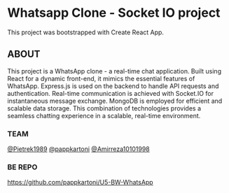 
# Whatsapp Clone - Socket IO project
This project was bootstrapped with Create React App.

## ABOUT
This project is a WhatsApp clone - a real-time chat application. Built using React for a dynamic front-end, it mimics the essential features of WhatsApp. Express.js is used on the backend to handle API requests and authentication. Real-time communication is achieved with Socket.IO for instantaneous message exchange. MongoDB is employed for efficient and scalable data storage. This combination of technologies provides a seamless chatting experience in a scalable, real-time environment.

### TEAM
[@Pietrek1989](https://github.com/Pietrek1989)
[@pappkartoni](https://github.com/pappkartoni)
[@Amirreza10101998](https://github.com/Amirreza10101998)


### BE REPO
https://github.com/pappkartoni/U5-BW-WhatsApp
